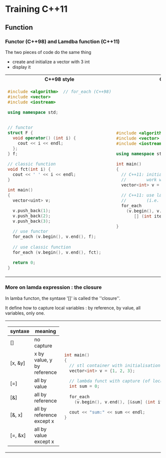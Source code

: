 # Training C++11

## Function

### Functor (C++98) and Lamdba function  (C++11)

The two pieces of code do the same thing
  - create and initialize a vector with 3 int
  - display it

<table>
<tr>
<th> C++98 style </th>
<th> C++11 style </th>
</tr>
<tr>
<td>

```C++
#include <algorithm>  // for_each (C++98)
#include <vector>
#include <iostream>

using namespace std;


// functor
struct F {
  void operator() (int i) {
    cout << i << endl;
  };
} f;

// classic function
void fct(int i) {
  cout << ' ' << i << endl;
}

int main()
{
  vector<uint> v;

  v.push_back(1);
  v.push_back(2);
  v.push_back(3);

  // use functor
  for_each (v.begin(), v.end(), f);
  
  // use classic function
  for_each (v.begin(), v.end(), fct);
  
  return 0;
}

```
</td>
<td>

```C++
#include <algorithm>
#include <vector>
#include <iostream>

using namespace std;

int main()
{
  // C++11: initialisation list 
  //        work with stl container
  vector<int> v = {1, 2, 3};

  // C++11: use lambda function 
  //        (i.e. anonymous function)
  for_each
    (v.begin(), v.end(), 
       [] (int item) {cout << item << endl;});

}
```
</td>
</tr>
</table>


### More on lamda expression : the closure

In lamba functon, the syntaxe '[]' is called the ''closure''. 

It define how to capture local variables : by reference, by value, all variables, only one.

<table>
  <tr>
  <td>
    
| syntaxe | meaning |
| ------- | --------|
| [] | no capture |
| [x, &y] | x by value, y by reference |
| [=] | all by value |
| [&] | all by reference |
| [&, x] | all by reference except x|
| [=, &x] | all by value except x|
  
  </td>
  <td>
  
```C++
int main()
{
  // stl container with initialisation list (as table)
  vector<int> v = {1, 2, 3};

  // lambda funct with capture (of local variable)
  int sum = 0;
  
  for_each
    (v.begin(), v.end(), [&sum] (int item) {sum += item;});

  cout << "sum:" << sum << endl;
}
```
  </tr>
  </td>
  </table>

